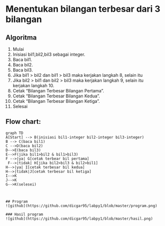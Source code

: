 # Menentukan bilangan terbesar dari 3 bilangan
## Algoritma
1.  Mulai
2.  Inisiasi bil1,bil2,bil3 sebagai integer.
3.  Baca bil1.
4.  Baca bil2.
5.  Baca bil3.
6.  Jika bil1 > bil2 dan bil1 > bil3 maka kerjakan langkah 8, selain itu
7.  Jika bil2 > bil1 dan bil2 > bil3 maka kerjakan langkah 9, selain itu kerjakan langkah 10.
8.  Cetak “Bilangan Terbesar Bilangan Pertama”.
9.  Cetak “Bilangan Terbesar Bilangan Kedua”.
10.  Cetak “Bilangan Terbesar Bilangan Ketiga”.
11.  Selesai
## Flow chart:

```mermaid
graph TD
A[Start] --> B(inisiasi bil1-integer bil2-integer bil3-integer)
B --> C(baca bil1)
C -->D(baca bil2)
D-->E(baca bil3)
E-->F(jika bil1>bil2 & bil1>bil3)
F -->|ya| G[cetak terbear bil pertama]
 F-->|tidak| H[jika bil2>bil3 & bil2>bil1]
H-->|ya| I[cetak terbesar bil kedua]
H-->|tidak|J[cetak terbesar bil ketiga]
I-->K
J-->K
G-->K(selesei)



## Program
![github](https://github.com/dicgar95/labpy1/blob/master/program.png)

### Hasil program
![github](https://github.com/dicgar95/labpy1/blob/master/hasil.png)

